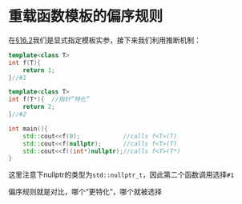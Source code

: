 # 重载函数模板的偏序规则

在[§16.2]()我们是显式指定模板实参，接下来我们利用推断机制：

```cpp
template<class T>
int f(T){
    return 1;
}//#1

template<class T>
int f(T*){	//指针“特化”
    return 2;
}//#2

int main(){
    std::cout<<f(0);			//calls f<T>(T)
    std::cout<<f(nullptr);		//calls f<T>(T)
    std::cout<<f((int*)nullptr);//calls f<T>(T*)
}
```

这里注意下nullptr的类型为`std::nullptr_t`，因此第二个函数调用选择`#1`

偏序规则就是对比，哪个“更特化”，哪个就被选择
